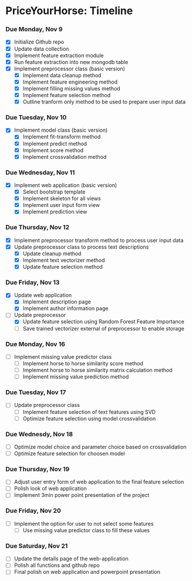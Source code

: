 # PriceYourHorse: Timeline
### Due Monday, Nov 9
-  [x] Initialize Github repo
-  [x] Update data collection
-  [x] Implement feature extraction module
-  [x] Run feature extraction into new mongodb table
-  [x] Implement preprocessor class (basic version)
	- [x] Implement data cleanup method
	- [x] Implement feature engineering method
	- [x] Implement filling missing values method
	- [x] Implement feature selection method
	- [x] Outline tranform only method to be used to prepare user input data

### Due Tuesday, Nov 10
- [x] Implement model class (basic version)
	- [x] Implement fit-transform method
	- [x] Implement predict method
	- [x] Implement score method
	- [x] Implement crossvalidation method

### Due Wednesday, Nov 11
- [x] Implement web application (basic version)
	- [x] Select bootstrap template
	- [x] Implement skeleton for all views
	- [x] Implement user input form view
	- [x] Implement prediction view

### Due Thursday, Nov 12
- [x] Implement preprocessor transform method to process user input data
- [x] Update preprocessor class to process text descriptions
	- [x] Update cleanup method
	- [x] Implement text vectorizer method
	- [x] Update feature selection method
	
### Due Friday, Nov 13
- [x] Update web application
	- [x] Implement description page
	- [x] Implement author information page
- [ ] Update preprocessor
	- [x] Update feature selection using Random Forest Feature Importance
	- [ ] Save trained vectorizer external of preprocessor to enable storage

### Due Monday, Nov 16
- [ ] Implement missing value predictor class
	- [ ] Implement horse to horse similarity score method
	- [ ] Implement horse to horse similarity matrix calculation method
	- [ ] Implement missing value prediction method

### Due Tuesday, Nov 17
- [ ] Update preprocessor class
	- [ ] Implement feature selection of text features using SVD
	- [ ] Optimize feature selection using model crossvalidation

### Due Wednesdy, Nov 18
- [ ] Optimize model choice and parameter choice based on crossvalidation
- [ ] Optimize feature selection for choosen model

### Due Thursday, Nov 19
- [ ] Adjust user entry form of web application to the final feature selection
- [ ] Polish look of web application
- [ ] Implement 3min power point presentation of the project

### Due Friday, Nov 20
- [ ] Implement the option for user to not select some features
	- [ ] Use missing value predictor class to fill these values

### Due Saturday, Nov 21
- [ ] Update the details page of the web-application
- [ ] Polish all functions and github repo
- [ ] Final polish on web application and powerpoint presentation